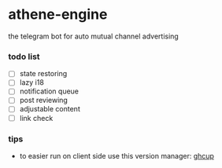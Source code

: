 # athene-engine
the telegram bot for auto mutual channel advertising

### todo list
  - [ ] state restoring
  - [ ] lazy i18
  - [ ] notification queue 
  - [ ] post reviewing
  - [ ] adjustable content
  - [ ] link check

### tips 

- to easier run on client side use this version manager: [ghcup](https://www.haskell.org/ghcup/)
